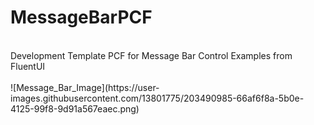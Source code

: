 # MessageBarPCF
<br/>
Development Template PCF for Message Bar Control Examples from FluentUI
<br/>
<br/>
![Message_Bar_Image](https://user-images.githubusercontent.com/13801775/203490985-66af6f8a-5b0e-4125-99f8-9d91a567eaec.png)

